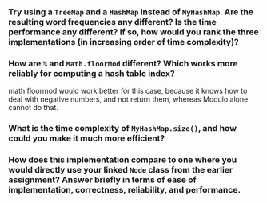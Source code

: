 ### Try using a `TreeMap` and a `HashMap` instead of `MyHashMap`. Are the resulting word frequencies any different? Is the time performance any different? If so, how would you rank the three implementations (in increasing order of time complexity)?



### How are `%` and `Math.floorMod` different? Which works more reliably for computing a hash table index?

math.floormod would work better for this case, because it knows how to deal with negative numbers, and not return them, whereas Modulo alone cannot do that.

### What is the time complexity of `MyHashMap.size()`, and how could you make it much more efficient?



### How does this implementation compare to one where you would directly use your linked `Node` class from the earlier assignment? Answer briefly in terms of ease of implementation, correctness, reliability, and performance.

